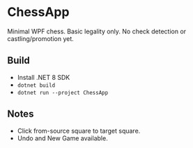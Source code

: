 # ChessApp
Minimal WPF chess. Basic legality only. No check detection or castling/promotion yet.

## Build
- Install .NET 8 SDK
- `dotnet build`
- `dotnet run --project ChessApp`

## Notes
- Click from-source square to target square.
- Undo and New Game available.
